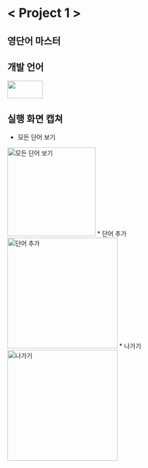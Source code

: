 # < Project 1 >

## 영단어 마스터 

## 개발 언어
<div>
<img src="https://img.shields.io/badge/Java-007396?style=flat&logo=OpenJDK&logoColor=white" width="80" height="40"/>  
<div>
  
## 실행 화면 캡쳐

* 모든 단어 보기
<img width="200" alt="모든 단어 보기" src="https://user-images.githubusercontent.com/103119924/188552985-47c4c7a6-266c-451a-871f-91a0fc265a26.png">
* 단어 추가
<img width="250" alt="단어 추가" src="https://user-images.githubusercontent.com/103119924/188553425-f5e0df00-60f9-4377-8313-fcbdfe8006d1.png">
* 나가기
<img width="250" alt="나가기" src="https://user-images.githubusercontent.com/103119924/188553497-b11c42cf-ad95-4655-83af-d0bd48775440.png">

